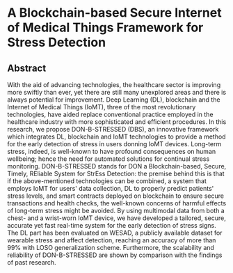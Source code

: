 # A Blockchain-based Secure Internet of Medical Things Framework for Stress Detection

## Abstract
With the aid of advancing technologies, the healthcare sector is improving more swiftly than ever, yet there are still many unexplored areas and there is always potential for improvement. Deep Learning (DL), blockchain and the Internet of Medical Things (IoMT), three of the most revolutionary technologies, have aided replace conventional practice employed in the healthcare industry with more sophisticated and efficient procedures. In this research, we propose DON-B-STRESSED (DBS), an innovative framework which integrates DL, blockchain and IoMT technologies to provide a method for the early detection of stress in users donning IoMT devices. Long-term stress, indeed, is well-known to have profound consequences on human wellbeing; hence the need for automated solutions for continual stress monitoring. DON-B-STRESSED stands for DON a Blockchain-based, Secure, Timely, REliable System for StrEss Detection: the premise behind this is that if the above-mentioned technologies can be combined, a system that employs IoMT for users' data collection, DL to properly predict patients' stress levels, and smart contracts deployed on blockchain to ensure secure transactions and health checks, the well-known concerns of harmful effects of long-term stress might be avoided. By using multimodal data from both a chest- and a wrist-worn IoMT device, we have developed a tailored, secure, accurate yet fast real-time system for the early detection of stress signs. The DL part has been evaluated on WESAD, a publicly available dataset for wearable stress and affect detection, reaching an accuracy of more than 99% with LOSO generalization scheme. Furthermore, the scalability and reliability of DON-B-STRESSED are shown by comparison with the findings of past research.


